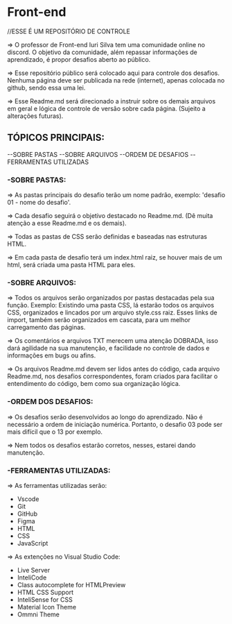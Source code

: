 # Front-end

//ESSE É UM REPOSITÓRIO DE CONTROLE

=> O professor de Front-end Iuri Silva tem uma comunidade online no discord. O objetivo da comunidade, além repassar informações de aprendizado, é propor desafios aberto ao público.

=> Esse repositório público será colocado aqui para controle dos desafios. Nenhuma página deve ser publicada na rede (internet), apenas colocada no github, sendo essa uma lei.

=> Esse Readme.md será direcionado a instruir sobre os demais arquivos em geral e lógica de controle de versão sobre cada página. (Sujeito a alterações futuras).

## TÓPICOS PRINCIPAIS:

--SOBRE PASTAS
--SOBRE ARQUIVOS
--ORDEM DE DESAFIOS
--FERRAMENTAS UTILIZADAS

### -SOBRE PASTAS:

=> As pastas principais do desafio terão um nome padrão, exemplo: 'desafio 01 - nome do desafio'.

=> Cada desafio seguirá o objetivo destacado no Readme.md. (Dê muita atenção a esse Readme.md e os demais).

=> Todas as pastas de CSS serão definidas e baseadas nas estruturas HTML.

=> Em cada pasta de desafio terá um index.html raiz, se houver mais de um html, será criada uma pasta HTML para eles.

### -SOBRE ARQUIVOS:

=> Todos os arquivos serão organizados por pastas destacadas pela sua função. Exemplo: Existindo uma pasta CSS, lá estarão todos os arquivos CSS, organizados e lincados por um arquivo style.css raiz. Esses links de import, também serão organizados em cascata, para um melhor carregamento das páginas.

=> Os comentários e arquivos TXT merecem uma atenção DOBRADA, isso dará agilidade na sua manutenção, e facilidade no controle de dados e informações em bugs ou afins.

=> Os arquivos Readme.md devem ser lidos antes do código, cada arquivo Readme.md, nos desafios correspondentes, foram criados para facilitar o entendimento do código, bem como sua organização lógica.

### -ORDEM DOS DESAFIOS:

=> Os desafios serão desenvolvidos ao longo do aprendizado. Não é necessário a ordem de iniciação numérica. Portanto, o desafio 03 pode ser mais difícil que o 13 por exemplo.

=> Nem todos os desafios estarão corretos, nesses, estarei dando manutenção.

### -FERRAMENTAS UTILIZADAS:

=> As ferramentas utilizadas serão:

- Vscode
- Git
- GitHub
- Figma
- HTML
- CSS
- JavaScript

=> As extenções no Visual Studio Code:

- Live Server
- InteliCode
- Class autocomplete for HTMLPreview
- HTML CSS Support
- InteliSense for CSS
- Material Icon Theme
- Ommni Theme
